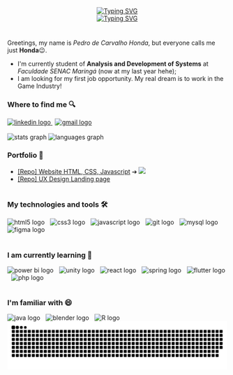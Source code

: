 <!--TYPING SVG-->
<div align= "center">
  <a href="https://git.io/typing-svg"><img src="https://readme-typing-svg.demolab.com?font=Outfit&weight=600&size=35&duration=2000&pause=1000&color=00E624&center=true&vCenter=true&multiline=true&width=435&height=65&lines=Hey+%F0%9F%91%8B++I'm+Honda" alt="Typing SVG" /></a>
  </br>
  <a href="https://git.io/typing-svg"><img src="https://readme-typing-svg.demolab.com?font=Outfit&weight=600&size=30&duration=2000&pause=1000&color=7C04E9&center=true&vCenter=true&multiline=true&width=435&height=65&lines=welcome+to+my+profile!" alt="Typing SVG" /></a>
</div>

#

Greetings, my name is *Pedro de Carvalho Honda*, but everyone calls me just **Honda**😉.
- I'm currently student of **Analysis and Development of Systems** at *Faculdade SENAC Maringá* (now at my last year hehe);
- I am looking for my first job opportunity. My real dream is to work in the Game Industry!

<h3>Where to find me 🔍</h3>
<div align="left">
  <a href="https://www.linkedin.com/in/pedro-honda/">
    <img src="https://img.shields.io/badge/LinkedIn-0077B5?style=for-the-badge&logo=linkedin&logoColor=white" height="25" alt="linkedin logo"/>
  </a>
  <img width="2" />
  <a href="mailto:pedrohonda03@gmail.com">
    <img src="https://img.shields.io/badge/Gmail-D14836?style=for-the-badge&logo=gmail&logoColor=white" height="25" alt="gmail logo"  />
  </a>
</div>

<br>
<!-- GIT HUB STATS-->
<div align="left">
  <img src="https://github-readme-stats.vercel.app/api?username=HondaCoding&hide_title=false&hide_rank=false&show_icons=true&include_all_commits=true&count_private=true&disable_animations=false&theme=github_dark&locale=en&hide_border=true" height="150" alt="stats graph"  />
  <img src="https://github-readme-stats.vercel.app/api/top-langs?username=HondaCoding&locale=en&hide_title=false&layout=compact&card_width=320&langs_count=5&theme=github_dark&hide_border=true" height="150" alt="languages graph"  />
</div>

<h3>Portfolio 💖</h3>

- <a href="https://github.com/HondaCoding/Site-DragonsOfDraezor">[Repo] Website HTML, CSS, Javascript</a> ➔ <a href="https://hondacoding.github.io/Site-DragonsOfDraezor/"><img src="https://img.shields.io/website-up-down-green-red/http/monip.org.svg" /></a> 
- <a href="https://github.com/HondaCoding/landingpageLuisAngeloni">[Repo] UX Design Landing page</a>

#

<h3>My technologies and tools 🛠</h3>
<div align="left">
  <img src="https://img.shields.io/badge/HTML5-E34F26?style=for-the-badge&logo=html5&logoColor=white" height="30" alt="html5 logo"/>
  <img width="5" />
  <img src="https://img.shields.io/badge/CSS3-1572B6?style=for-the-badge&logo=css3&logoColor=white" height="30" alt="css3 logo"  />
  <img width="5" />
  <img src="https://img.shields.io/badge/JavaScript-F7DF1E?style=for-the-badge&logo=javascript&logoColor=black" height="30" alt="javascript logo"  />
  <img width="5" />
  <img src="https://img.shields.io/badge/GIT-E44C30?style=for-the-badge&logo=git&logoColor=white" height="30" alt="git logo"  />
  <img width="5" />
  <img src="https://img.shields.io/badge/MySQL-00000F?style=for-the-badge&logo=mysql&logoColor=white" height="30" alt="mysql logo"  />
  <img width="5" />
  <img src="https://img.shields.io/badge/Figma-F24E1E?style=for-the-badge&logo=figma&logoColor=white" height="30" alt="figma logo"  />
</div>

#

<h3>I am currently learning 📖</h3>
<div align="left">
  <img src="https://www.myexcelacademy.com.pk/wp-content/uploads/2023/12/power-bi-1.jpg" height="30" alt="power bi logo"  />
  <img width="5" />
  <img src="https://img.shields.io/badge/Unity-100000?style=for-the-badge&logo=unity&logoColor=white" alt="unity logo" /> 
  <img width="5" />
  <img src="https://img.shields.io/badge/React-20232A?style=for-the-badge&logo=react&logoColor=61DAFB" alt="react logo"  />
  <img width="5" />
  <img src="https://img.shields.io/badge/Spring-6DB33F?style=for-the-badge&logo=spring&logoColor=white" alt="spring logo"  />
  <img width="5" />
  <img src="https://img.shields.io/badge/Flutter-02569B?style=for-the-badge&logo=flutter&logoColor=white" alt="flutter logo"  />
  <img width="5" />
  <img src="https://img.shields.io/badge/PHP-777BB4?style=for-the-badge&logo=php&logoColor=white" height="30" alt="php logo"  />
  
  <!--<img width="5" />
  <img src="https://img.shields.io/badge/Jira-0052CC?style=for-the-badge&logo=Jira&logoColor=white" height="30" alt="Jira logo"  />-->
</div>

#

<h3>I'm familiar with 😄</h3>
<div>
  <img src="https://img.shields.io/badge/Java-ED8B00?style=for-the-badge&logo=openjdk&logoColor=white" alt="java logo" /> 
  <img width="5" />
  <img src="https://img.shields.io/badge/blender-%23F5792A.svg?style=for-the-badge&logo=blender&logoColor=white" alt="blender logo" /> 
  <img width="5" />
  <img src="https://img.shields.io/badge/R-276DC3?style=for-the-badge&logo=r&logoColor=white" alt="R logo" /> 
  <img width="5" />
</div>

<!-- SNAKE CONTRIBUITIONS-->
<picture align="center">
  <source media="(prefers-color-scheme: dark)" srcset="https://raw.githubusercontent.com/HondaCoding/HondaCoding/output/github-contribution-grid-snake-dark.svg">
  <source media="(prefers-color-scheme: light)" srcset="https://raw.githubusercontent.com/HondaCoding/HondaCoding/output/github-contribution-grid-snake-dark.svg">
  <img align="center" alt="github contribution grid snake animation" src="https://raw.githubusercontent.com/HondaCoding/HondaCoding/output/github-contribution-grid-snake.svg">
</picture>




